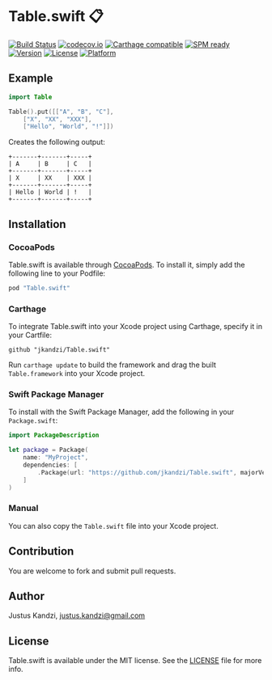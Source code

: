 # Table.swift :clipboard:
[![Build Status](https://travis-ci.org/jkandzi/Table.swift.svg?branch=master)](https://travis-ci.org/jkandzi/Table.swift)
[![codecov.io](https://codecov.io/github/jkandzi/Table.swift/coverage.svg?branch=master)](https://codecov.io/github/jkandzi/Table.swift?branch=master)
[![Carthage compatible](https://img.shields.io/badge/Carthage-compatible-4BC51D.svg?style=flat)](https://github.com/Carthage/Carthage)
[![SPM ready](https://img.shields.io/badge/SPM-ready-orange.svg)](https://www.swift.org)
[![Version](https://img.shields.io/cocoapods/v/Table.swift.svg?style=flat)](http://cocoapods.org/pods/Table.swift)
[![License](https://img.shields.io/cocoapods/l/Table.swift.svg?style=flat)](http://cocoapods.org/pods/Table.swift)
[![Platform](https://img.shields.io/cocoapods/p/Table.swift.svg?style=flat)](http://cocoapods.org/pods/Table.swift)

## Example

```swift
import Table

Table().put([["A", "B", "C"],
	["X", "XX", "XXX"],
	["Hello", "World", "!"]])
```

Creates the following output:

```
+-------+-------+-----+
| A     | B     | C   |
+-------+-------+-----+
| X     | XX    | XXX |
+-------+-------+-----+
| Hello | World | !   |
+-------+-------+-----+
```

## Installation

### CocoaPods

Table.swift is available through [CocoaPods](http://cocoapods.org). To install
it, simply add the following line to your Podfile:

```ruby
pod "Table.swift"
```

### Carthage

To integrate Table.swift into your Xcode project using Carthage, specify it in your Cartfile:

```
github "jkandzi/Table.swift"
```

Run `carthage update` to build the framework and drag the built `Table.framework` into your Xcode project.

### Swift Package Manager

To install with the Swift Package Manager, add the following in your `Package.swift`:

```swift
import PackageDescription

let package = Package(
    name: "MyProject",
    dependencies: [
        .Package(url: "https://github.com/jkandzi/Table.swift", majorVersion: 2)
    ]
)
```

### Manual

You can also copy the `Table.swift` file into your Xcode project.

## Contribution

You are welcome to fork and submit pull requests.

## Author

Justus Kandzi, justus.kandzi@gmail.com

## License

Table.swift is available under the MIT license. See the [LICENSE](https://github.com/jkandzi/Table.swift/blob/master/LICENSE.txt) file for more info.

